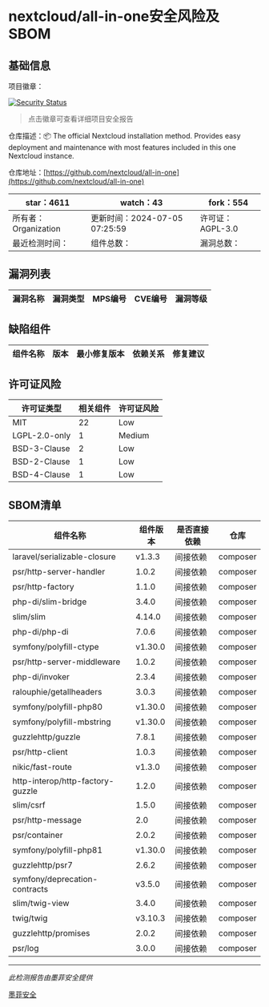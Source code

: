 # nextcloud/all-in-one安全风险及SBOM

## 基础信息

项目徽章：

[![Security Status](https://www.murphysec.com/platform3/v31/badge/1810023760657960960.svg)](https://www.murphysec.com/console/report/1691515638463221760/1810023760657960960)

> 点击徽章可查看详细项目安全报告

仓库描述：📦 The official Nextcloud installation method. Provides easy deployment and maintenance with most features included in this one Nextcloud instance.

仓库地址：[https://github.com/nextcloud/all-in-one](https://github.com/nextcloud/all-in-one)

| star：4611 | watch：43 | fork：554 |
| ----------- | -------------- | ------------ |
| 所有者：Organization | 更新时间：2024-07-05 07:25:59 | 许可证：AGPL-3.0 |
| 最近检测时间： | 组件总数： | 漏洞总数： |




## 漏洞列表

| 漏洞名称 | 漏洞类型 | MPS编号 | CVE编号 | 漏洞等级 |
| ------- | ------ | ------- | ------ | ----- |





## 缺陷组件

| 组件名称 | 版本 | 最小修复版本 | 依赖关系 | 修复建议 |
| -------- | ---- | ------------ | -------- | -------- |





## 许可证风险

| 许可证类型 | 相关组件 | 许可证风险 |
| ---------- | -------- | ---------- |
|MIT|22|Low|
|LGPL-2.0-only|1|Medium|
|BSD-3-Clause|2|Low|
|BSD-2-Clause|1|Low|
|BSD-4-Clause|1|Low|




## SBOM清单

| 组件名称 | 组件版本 | 是否直接依赖 | 仓库 |
| -------- | -------- | ------------ | ---- |
|laravel/serializable-closure|v1.3.3|间接依赖|composer|
|psr/http-server-handler|1.0.2|间接依赖|composer|
|psr/http-factory|1.1.0|间接依赖|composer|
|php-di/slim-bridge|3.4.0|间接依赖|composer|
|slim/slim|4.14.0|间接依赖|composer|
|php-di/php-di|7.0.6|间接依赖|composer|
|symfony/polyfill-ctype|v1.30.0|间接依赖|composer|
|psr/http-server-middleware|1.0.2|间接依赖|composer|
|php-di/invoker|2.3.4|间接依赖|composer|
|ralouphie/getallheaders|3.0.3|间接依赖|composer|
|symfony/polyfill-php80|v1.30.0|间接依赖|composer|
|symfony/polyfill-mbstring|v1.30.0|间接依赖|composer|
|guzzlehttp/guzzle|7.8.1|间接依赖|composer|
|psr/http-client|1.0.3|间接依赖|composer|
|nikic/fast-route|v1.3.0|间接依赖|composer|
|http-interop/http-factory-guzzle|1.2.0|间接依赖|composer|
|slim/csrf|1.5.0|间接依赖|composer|
|psr/http-message|2.0|间接依赖|composer|
|psr/container|2.0.2|间接依赖|composer|
|symfony/polyfill-php81|v1.30.0|间接依赖|composer|
|guzzlehttp/psr7|2.6.2|间接依赖|composer|
|symfony/deprecation-contracts|v3.5.0|间接依赖|composer|
|slim/twig-view|3.4.0|间接依赖|composer|
|twig/twig|v3.10.3|间接依赖|composer|
|guzzlehttp/promises|2.0.2|间接依赖|composer|
|psr/log|3.0.0|间接依赖|composer|


------

*此检测报告由墨菲安全提供*

[墨菲安全](www.murphysec.com)
